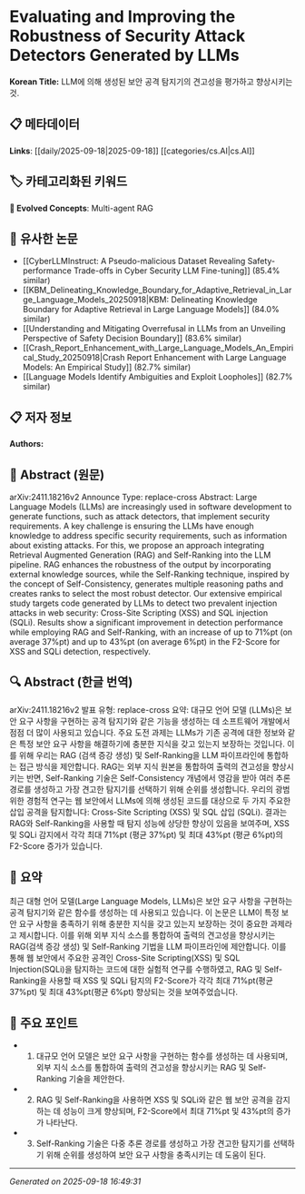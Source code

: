 
# Evaluating and Improving the Robustness of Security Attack Detectors Generated by LLMs

**Korean Title:** LLM에 의해 생성된 보안 공격 탐지기의 견고성을 평가하고 향상시키는 것.

## 📋 메타데이터

**Links**: [[daily/2025-09-18|2025-09-18]] [[categories/cs.AI|cs.AI]]

## 🏷️ 카테고리화된 키워드
**🚀 Evolved Concepts**: Multi-agent RAG

## 🔗 유사한 논문
- [[CyberLLMInstruct: A Pseudo-malicious Dataset Revealing Safety-performance Trade-offs in Cyber Security LLM Fine-tuning]] (85.4% similar)
- [[KBM_Delineating_Knowledge_Boundary_for_Adaptive_Retrieval_in_Large_Language_Models_20250918|KBM: Delineating Knowledge Boundary for Adaptive Retrieval in Large Language Models]] (84.0% similar)
- [[Understanding and Mitigating Overrefusal in LLMs from an Unveiling Perspective of Safety Decision Boundary]] (83.6% similar)
- [[Crash_Report_Enhancement_with_Large_Language_Models_An_Empirical_Study_20250918|Crash Report Enhancement with Large Language Models: An Empirical Study]] (82.7% similar)
- [[Language Models Identify Ambiguities and Exploit Loopholes]] (82.7% similar)

## 📋 저자 정보

**Authors:** 

## 📄 Abstract (원문)

arXiv:2411.18216v2 Announce Type: replace-cross 
Abstract: Large Language Models (LLMs) are increasingly used in software development to generate functions, such as attack detectors, that implement security requirements. A key challenge is ensuring the LLMs have enough knowledge to address specific security requirements, such as information about existing attacks. For this, we propose an approach integrating Retrieval Augmented Generation (RAG) and Self-Ranking into the LLM pipeline. RAG enhances the robustness of the output by incorporating external knowledge sources, while the Self-Ranking technique, inspired by the concept of Self-Consistency, generates multiple reasoning paths and creates ranks to select the most robust detector. Our extensive empirical study targets code generated by LLMs to detect two prevalent injection attacks in web security: Cross-Site Scripting (XSS) and SQL injection (SQLi). Results show a significant improvement in detection performance while employing RAG and Self-Ranking, with an increase of up to 71%pt (on average 37%pt) and up to 43%pt (on average 6%pt) in the F2-Score for XSS and SQLi detection, respectively.

## 🔍 Abstract (한글 번역)

arXiv:2411.18216v2 발표 유형: replace-cross
요약: 대규모 언어 모델 (LLMs)은 보안 요구 사항을 구현하는 공격 탐지기와 같은 기능을 생성하는 데 소프트웨어 개발에서 점점 더 많이 사용되고 있습니다. 주요 도전 과제는 LLMs가 기존 공격에 대한 정보와 같은 특정 보안 요구 사항을 해결하기에 충분한 지식을 갖고 있는지 보장하는 것입니다. 이를 위해 우리는 RAG (검색 증강 생성) 및 Self-Ranking을 LLM 파이프라인에 통합하는 접근 방식을 제안합니다. RAG는 외부 지식 원본을 통합하여 출력의 견고성을 향상시키는 반면, Self-Ranking 기술은 Self-Consistency 개념에서 영감을 받아 여러 추론 경로를 생성하고 가장 견고한 탐지기를 선택하기 위해 순위를 생성합니다. 우리의 광범위한 경험적 연구는 웹 보안에서 LLMs에 의해 생성된 코드를 대상으로 두 가지 주요한 삽입 공격을 탐지합니다: Cross-Site Scripting (XSS) 및 SQL 삽입 (SQLi). 결과는 RAG와 Self-Ranking을 사용할 때 탐지 성능에 상당한 향상이 있음을 보여주며, XSS 및 SQLi 감지에서 각각 최대 71%pt (평균 37%pt) 및 최대 43%pt (평균 6%pt)의 F2-Score 증가가 있습니다.

## 📝 요약

최근 대형 언어 모델(Large Language Models, LLMs)은 보안 요구 사항을 구현하는 공격 탐지기와 같은 함수를 생성하는 데 사용되고 있습니다. 이 논문은 LLM이 특정 보안 요구 사항을 충족하기 위해 충분한 지식을 갖고 있는지 보장하는 것이 중요한 과제라고 제시합니다. 이를 위해 외부 지식 소스를 통합하여 출력의 견고성을 향상시키는 RAG(검색 증강 생성) 및 Self-Ranking 기법을 LLM 파이프라인에 제안합니다. 이를 통해 웹 보안에서 주요한 공격인 Cross-Site Scripting(XSS) 및 SQL Injection(SQLi)을 탐지하는 코드에 대한 실험적 연구를 수행하였고, RAG 및 Self-Ranking을 사용할 때 XSS 및 SQLi 탐지의 F2-Score가 각각 최대 71%pt(평균 37%pt) 및 최대 43%pt(평균 6%pt) 향상되는 것을 보여주었습니다.

## 🎯 주요 포인트

- 1. 대규모 언어 모델은 보안 요구 사항을 구현하는 함수를 생성하는 데 사용되며, 외부 지식 소스를 통합하여 출력의 견고성을 향상시키는 RAG 및 Self-Ranking 기술을 제안한다.

- 2. RAG 및 Self-Ranking을 사용하면 XSS 및 SQLi와 같은 웹 보안 공격을 감지하는 데 성능이 크게 향상되며, F2-Score에서 최대 71%pt 및 43%pt의 증가가 나타난다.

- 3. Self-Ranking 기술은 다중 추론 경로를 생성하고 가장 견고한 탐지기를 선택하기 위해 순위를 생성하여 보안 요구 사항을 충족시키는 데 도움이 된다.

---

*Generated on 2025-09-18 16:49:31*